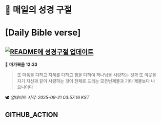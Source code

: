 # 🙏 매일의 성경 구절
# [Daily Bible verse]
## [![README에 성경구절 업데이트](https://github.com/DONGSUKA/first_test/actions/workflows/update-readme-bible.yml/badge.svg)](https://github.com/DONGSUKA/first_test/actions/workflows/update-readme-bible.yml)
<!-- START_BIBLE_VERSE -->
📖 **마가복음 12:33**
> 또 마음을 다하고 지혜를 다하고 힘을 다하여 하나님을 사랑하는 것과 또 이웃을 자기 자신과 같이 사랑하는 것이 전체로 드리는 모든번제물과 기타 제물보다 나으니이다

🕊️ _업데이트 시각: 2025-09-21 03:57:16 KST_
  <!-- END_BIBLE_VERSE -->
## GITHUB_ACTION
